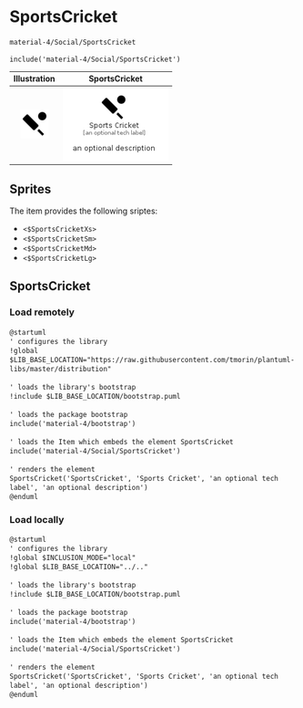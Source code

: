 # SportsCricket


```text
material-4/Social/SportsCricket
```

```text
include('material-4/Social/SportsCricket')
```



| Illustration | SportsCricket |
| :---: | :---: |
| ![illustration for Illustration](../../material-4/Social/SportsCricket.png) | ![illustration for SportsCricket](../../material-4/Social/SportsCricket.Local.png) |



## Sprites
The item provides the following sriptes:

- `<$SportsCricketXs>`
- `<$SportsCricketSm>`
- `<$SportsCricketMd>`
- `<$SportsCricketLg>`





## SportsCricket

### Load remotely
```plantuml
@startuml
' configures the library
!global $LIB_BASE_LOCATION="https://raw.githubusercontent.com/tmorin/plantuml-libs/master/distribution"

' loads the library's bootstrap
!include $LIB_BASE_LOCATION/bootstrap.puml

' loads the package bootstrap
include('material-4/bootstrap')

' loads the Item which embeds the element SportsCricket
include('material-4/Social/SportsCricket')

' renders the element
SportsCricket('SportsCricket', 'Sports Cricket', 'an optional tech label', 'an optional description')
@enduml
```

### Load locally
```plantuml
@startuml
' configures the library
!global $INCLUSION_MODE="local"
!global $LIB_BASE_LOCATION="../.."

' loads the library's bootstrap
!include $LIB_BASE_LOCATION/bootstrap.puml

' loads the package bootstrap
include('material-4/bootstrap')

' loads the Item which embeds the element SportsCricket
include('material-4/Social/SportsCricket')

' renders the element
SportsCricket('SportsCricket', 'Sports Cricket', 'an optional tech label', 'an optional description')
@enduml
```

